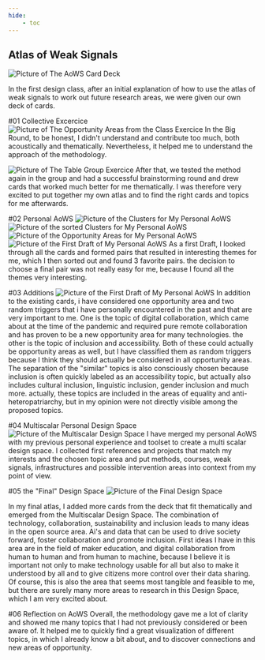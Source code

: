 ```yaml
---
hide:
    - toc
---
```


## Atlas of Weak Signals
![Picture of The AoWS Card Deck](../../images/Bearbeitet/7572BD00-E250-404B-8F4F-09542266FB87.jpg)

In the first design class, after an initial explanation of how to use the atlas of weak signals to work out future research areas, we were given our own deck of cards.

#01 Collective Excercice
![Picture of The Opportunity Areas from the Class Exercice](../../images/Bearbeitet/IMG_8618.jpg)
In the Big Round, to be honest, I didn't understand and contribute too much, both acoustically and thematically. Nevertheless, it helped me to understand the approach of the methodology.

![Picture of The Table Group Exercice](../../images/Bearbeitet/IMG_8624.jpg)
After that, we tested the method again in the group and had a successful brainstorming round and drew cards that worked much better for me thematically. I was therefore very excited to put together my own atlas and to find the right cards and topics for me afterwards.


#02 Personal AoWS
![Picture of the Clusters for My Personal AoWS](../../images/Bearbeitet/IMG_8663.jpg)
![Picture of the sorted Clusters for My Personal AoWS](../../images/Bearbeitet/IMG_8664.jpg)
![Picture of the Opportunity Areas for My Personal AoWS](../../images/Bearbeitet/IMG_8665.jpg)
![Picture of the First Draft of My Personal AoWS](../../images/Bearbeitet/IMG_8680.jpg)
As a first Draft, I looked through all the cards and formed pairs that resulted in interesting themes for me, which I then sorted out and found 3 favorite pairs. the decision to choose a final pair was not really easy for me, because I found all the themes very interesting. 

#03 Additions
![Picture of the First Draft of My Personal AoWS](../../images/Bearbeitet/Additions.png)
In addition to the existing cards, i have considered one opportunity area and two random triggers that i have personally encountered in the past and that are very important to me. One is the topic of digital collaboration, which came about at the time of the pandemic and required pure remote collaboration and has proven to be a new opportunity area for many technologies. the other is the topic of inclusion and accessibility. Both of these could actually be opportunity areas as well, but I have classified them as random triggers because I think they should actually be considered in all opportunity areas. The separation of the "similar" topics is also consciously chosen because inclusion is often quickly labeled as an accessibility topic, but actually also includes cultural inclusion, linguistic inclusion, gender inclusion and much more. actually, these topics are included in the areas of equality and anti-heteropatriarchy, but in my opinion were not directly visible among the proposed topics.

#04 Multiscalar Personal Design Space
![Picture of the Multiscalar Design Space](../../images/Bearbeitet/Brainstorming%20-%20Rahmen%202.jpg)
I have merged my personal AoWS with my previous personal experience and toolset to create a multi scalar design space. I collected first references and projects that match my interests and the chosen topic area and put methods, courses, weak signals, infrastructures and possible intervention areas into context from my point of view. 

#05 the "Final" Design Space
![Picture of the Final Design Space](../../images/Bearbeitet/FinalAtlas.png)

In my final atlas, I added more cards from the deck that fit thematically and emerged from the Multiscalar Design Space. The combination of technology, collaboration, sustainability and inclusion leads to many ideas in the open source area. Ai's and data that can be used to drive society forward, foster collaboration and promote inclusion. First ideas I have in this area are in the field of maker education, and digital collaboration from human to human and from human to machine, because I believe it is important not only to make technology usable for all but also to make it understood by all and to give citizens more control over their data sharing. Of course, this is also the area that seems most tangible and feasible to me, but there are surely many more areas to research in this Design Space, which I am very excited about. 


#06 Reflection on AoWS
Overall, the methodology gave me a lot of clarity and showed me many topics that I had not previously considered or been aware of. It helped me to quickly find a great visualization of different topics, in which I already know a bit about, and to discover connections and new areas of opportunity.  



